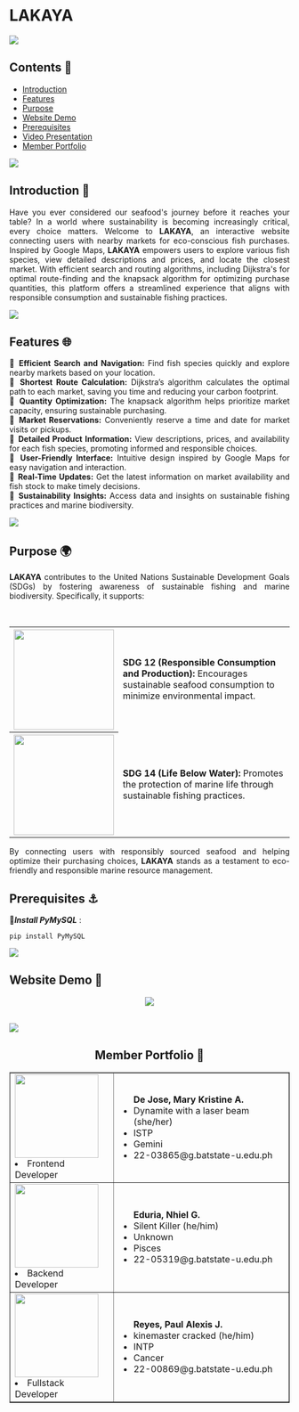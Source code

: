 # LAKAYA

<img src="https://user-images.githubusercontent.com/73097560/115834477-dbab4500-a447-11eb-908a-139a6edaec5c.gif"><br>

## Contents 🐠
- [Introduction](#introduction)
- [Features](#features)
- [Purpose](#purpose)
- [Website Demo](#demo)
- [Prerequisites](#prereqs)
- [Video Presentation](#video)
- [Member Portfolio](#members)


<img src="https://user-images.githubusercontent.com/73097560/115834477-dbab4500-a447-11eb-908a-139a6edaec5c.gif"><br>

### <a name="introduction"></a>
## Introduction 🌊
<div align="justify">
	
Have you ever considered our seafood's journey before it reaches your table? In a world where sustainability is becoming increasingly critical, every choice matters. Welcome to **LAKAYA**, an interactive website connecting users with nearby markets for eco-conscious fish purchases. Inspired by Google Maps, **LAKAYA** empowers users to explore various fish species, view detailed descriptions and prices, and locate the closest market. With efficient search and routing algorithms, including Dijkstra's for optimal route-finding and the knapsack algorithm for optimizing purchase quantities, this platform offers a streamlined experience that aligns with responsible consumption and sustainable fishing practices.

</div>

<img src="https://user-images.githubusercontent.com/73097560/115834477-dbab4500-a447-11eb-908a-139a6edaec5c.gif"><br>

### <a name="features"></a>
## Features 🌐
<div align="justify">
	
🔹 **Efficient Search and Navigation:** Find fish species quickly and explore nearby markets based on your location.<br>
🔹 **Shortest Route Calculation:** Dijkstra’s algorithm calculates the optimal path to each market, saving you time and reducing your carbon footprint.<br>
🔹 **Quantity Optimization:** The knapsack algorithm helps prioritize market capacity, ensuring sustainable purchasing.<br>
🔹 **Market Reservations:** Conveniently reserve a time and date for market visits or pickups.<br>
🔹 **Detailed Product Information:** View descriptions, prices, and availability for each fish species, promoting informed and responsible choices.<br>
🔹 **User-Friendly Interface:** Intuitive design inspired by Google Maps for easy navigation and interaction.<br>
🔹 **Real-Time Updates:** Get the latest information on market availability and fish stock to make timely decisions.<br>
🔹 **Sustainability Insights:** Access data and insights on sustainable fishing practices and marine biodiversity.
</div>

<img src="https://user-images.githubusercontent.com/73097560/115834477-dbab4500-a447-11eb-908a-139a6edaec5c.gif"><br>

### <a name="purpose"></a>
## Purpose 🌍
<div align="justify">
	
**LAKAYA** contributes to the United Nations Sustainable Development Goals (SDGs) by fostering awareness of sustainable fishing and marine biodiversity. Specifically, it supports:

<br>

<table>
    <tr>
        <th><img src="https://i.ibb.co/dMvB2PV/12-SDG-Make-Every-Day-Count-Gifs-GDU.gif" width=180 height=180/></th>
        <td><strong>SDG 12 (Responsible Consumption and Production):</strong> Encourages sustainable seafood consumption to minimize environmental impact.</td>
    </tr>
    <tr>
        <th><img src="https://i.ibb.co/sjCvBWn/14-SDG-Make-Every-Day-Count-Gifs-GDU.gif" width=180 height=180/></th>
        <td><strong>SDG 14 (Life Below Water):</strong> Promotes the protection of marine life through sustainable fishing practices.</td>
    </tr>
</table>

By connecting users with responsibly sourced seafood and helping optimize their purchasing choices, **LAKAYA** stands as a testament to eco-friendly and responsible marine resource management.
</div>

### <a name="prereqs"></a>
## Prerequisites ⚓
🔻***Install PyMySQL*** : 
<pre><code>pip install PyMySQL</code></pre>
	
<img src="https://user-images.githubusercontent.com/73097560/115834477-dbab4500-a447-11eb-908a-139a6edaec5c.gif"><br>

### <a name="demo"></a>
## Website Demo 🚢

<div align="center">
<a href="https://www.youtube.com/watch?v=pVdu-sCM3twcan">
<img src="https://i.ibb.co/3TXsc4z/Untitled-design.png" height="auto" width="auto"><br><br></a>
</div>
	
<img src="https://user-images.githubusercontent.com/73097560/115834477-dbab4500-a447-11eb-908a-139a6edaec5c.gif"><br>

<h2 align="center">Member Portfolio 💅</h2>

<table align="center" border="1" cellpadding="10" cellspacing="0">
  <tr>
    <td>
      <img src="https://i.ibb.co/NCqL8Wm/403629066-664455985677276-3442638710394462470-n.jpg" width="150" height="150" style="vertical-align: middle;">
	    <li>Frontend Developer</li>
    </td>
    <td>
      <ul>
	<b align="center">De Jose, Mary Kristine A.</b><br>
        <li>Dynamite with a laser beam (she/her)</li>
        <li>ISTP</li>
        <li>Gemini</li>
        <li>22-03865@g.batstate-u.edu.ph</li>
      </ul>
    </td>
  </tr>
  <tr>
    <td>
      <img src="https://i.ibb.co/HCvmMgC/399840751-6737253069676296-2239225414771579590-n.jpg" width="150" height="150" style="vertical-align: middle;">
	    <li>Backend Developer</li>
    </td>
    <td>
      <ul>
	<b align="center">Eduria, Nhiel G.</b><br>
        <li>Silent Killer (he/him)</li>
        <li>Unknown</li>
        <li>Pisces</li>
        <li>22-05319@g.batstate-u.edu.ph</li>
      </ul>
    </td>
  </tr>
  <tr>
    <td>
      <img src="https://i.ibb.co/HCvmMgC/399840751-6737253069676296-2239225414771579590-n.jpg" width="150" height="150" style="vertical-align: middle;">
	    <li>Fullstack Developer</li>
    </td>
    <td>
      <ul>
	<b align="center">Reyes, Paul Alexis J.</b><br>
        <li>kinemaster cracked (he/him)</li>
        <li>INTP</li>
        <li>Cancer</li>
        <li>22-00869@g.batstate-u.edu.ph</li>
      </ul>
    </td>
  </tr>
</table>


